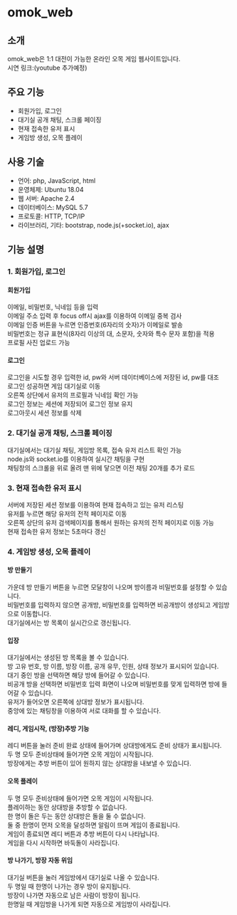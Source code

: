 # omok_web

## 소개
omok_web은 1:1 대전이 가능한 온라인 오목 게임 웹사이트입니다.<br/>
시연 링크:(youtube 추가예정)

## 주요 기능
- 회원가입, 로그인
- 대기실 공개 채팅, 스크롤 페이징
- 현재 접속한 유저 표시
- 게임방 생성, 오목 플레이

## 사용 기술
- 언어: php, JavaScript, html
- 운영체제: Ubuntu 18.04
- 웹 서버: Apache 2.4
- 데이터베이스: MySQL 5.7
- 프로토콜: HTTP, TCP/IP
- 라이브러리, 기타: bootstrap, node.js(+socket.io), ajax

## 기능 설명
### 1. 회원가입, 로그인
#### 회원가입
  이메일, 비밀번호, 닉네임 등을 입력<br/>
  이메일 주소 입력 후 focus off시 ajax를 이용하여 이메일 중복 검사<br/>
  이메일 인증 버튼을 누르면 인증번호(6자리의 숫자)가 이메일로 발송<br/>
  비밀번호는 정규 표현식(8자리 이상의 대, 소문자, 숫자와 특수 문자 포함)을 적용<br/>
  프로필 사진 업로드 가능<br/>
#### 로그인
로그인을 시도할 경우 입력한 id, pw와 서버 데이터베이스에 저장된 id, pw를 대조<br/>
로그인 성공하면 게임 대기실로 이동<br/>
오른쪽 상단에서 유저의 프로필과 닉네임 확인 가능<br/>
로그인 정보는 세션에 저장되어 로그인 정보 유지<br/>
로그아웃시 세션 정보를 삭제<br/>

### 2. 대기실 공개 채팅, 스크롤 페이징
대기실에서는 대기실 채팅, 게임방 목록, 접속 유저 리스트 확인 가능<br/>
node.js와 socket.io를 이용하여 실시간 채팅을 구현<br/>
채팅창의 스크롤을 위로 올려 맨 위에 닿으면 이전 채팅 20개를 추가 로드<br/>

### 3. 현재 접속한 유저 표시
서버에 저장된 세션 정보를 이용하여 현재 접속하고 있는 유저 리스팅<br/>
유저를 누르면 해당 유저의 전적 페이지로 이동<br/>
오른쪽 상단의 유저 검색페이지를 통해서 원하는 유저의 전적 페이지로 이동 가능<br/>
현재 접속한 유저 정보는 5초마다 갱신<br/>

### 4. 게임방 생성, 오목 플레이
#### 방 만들기
가운데 방 만들기 버튼을 누르면 모달창이 나오며 방이름과 비밀번호를 설정할 수 있습니다.<br/>
비밀번호를 입력하지 않으면 공개방, 비밀번호를 입력하면 비공개방이 생성되고 게임방으로 이동합니다.<br/>
대기실에서는 방 목록이 실시간으로 갱신됩니다.<br/>
#### 입장
대기실에서는 생성된 방 목록을 볼 수 있습니다.<br/>
방 고유 번호, 방 이름, 방장 이름, 공개 유무, 인원, 상태 정보가 표시되어 있습니다.<br/>
대기 중인 방을 선택하면 해당 방에 들어갈 수 있습니다.<br/>
비공개 방을 선택하면 비밀번호 입력 화면이 나오며 비밀번호를 맞게 입력하면 방에 들어갈 수 있습니다.<br/>
유저가 들어오면 오른쪽에 상대방 정보가 표시됩니다.<br/>
중앙에 있는 채팅창을 이용하여 서로 대화를 할 수 있습니다.<br/>
#### 레디, 게임시작, (방장)추방 기능
레디 버튼을 눌러 준비 완료 상태에 들어가며 상대방에게도 준비 상태가 표시됩니다.<br/>
두 명 모두 준비상태에 들어가면 오목 게임이 시작됩니다.<br/>
방장에게는 추방 버튼이 있어 원하지 않는 상대방을 내보낼 수 있습니다.<br/>
#### 오목 플레이
두 명 모두 준비상태에 들어가면 오목 게임이 시작됩니다.<br/>
플레이하는 동안 상대방을 추방할 수 없습니다.<br/>
한 명이 돌은 두는 동안 상대방은 돌을 둘 수 없습니다.<br/>
둘 중 한명이 먼저 오목을 달성하면 알림이 뜨며 게임이 종료됩니다.<br/>
게임이 종료되면 레디 버튼과 추방 버튼이 다시 나타납니다.<br/>
게임을 다시 시작하면 바둑돌이 사라집니다.<br/>
#### 방 나가기, 방장 자동 위임
대기실 버튼을 눌러 게임방에서 대기실로 나올 수 있습니다.<br/>
두 명일 때 한명이 나가는 경우 방이 유지됩니다.<br/>
방장이 나가면 자동으로 남은 사람이 방장이 됩니다.<br/>
한명일 때 게임방을 나가게 되면 자동으로 게임방이 사라집니다.<br/>

